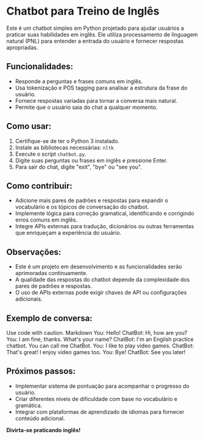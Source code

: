 # Chatbot para Treino de Inglês

Este é um chatbot simples em Python projetado para ajudar usuários a praticar suas habilidades em inglês. Ele utiliza processamento de linguagem natural (PNL) para entender a entrada do usuário e fornecer respostas apropriadas.

## Funcionalidades:

* Responde a perguntas e frases comuns em inglês.
* Usa tokenização e POS tagging para analisar a estrutura da frase do usuário.
* Fornece respostas variadas para tornar a conversa mais natural.
* Permite que o usuário saia do chat a qualquer momento.

## Como usar:

1. Certifique-se de ter o Python 3 instalado.
2. Instale as bibliotecas necessárias: `nltk`
3. Execute o script `chatbot.py`.
4. Digite suas perguntas ou frases em inglês e pressione Enter.
5. Para sair do chat, digite "exit", "bye" ou "see you".

## Como contribuir:

* Adicione mais pares de padrões e respostas para expandir o vocabulário e os tópicos de conversação do chatbot.
* Implemente lógica para correção gramatical, identificando e corrigindo erros comuns em inglês.
* Integre APIs externas para tradução, dicionários ou outras ferramentas que enriqueçam a experiência do usuário.

## Observações:

* Este é um projeto em desenvolvimento e as funcionalidades serão aprimoradas continuamente.
* A qualidade das respostas do chatbot depende da complexidade dos pares de padrões e respostas.
* O uso de APIs externas pode exigir chaves de API ou configurações adicionais.

## Exemplo de conversa:
Use code with caution.
Markdown
You: Hello!
ChatBot: Hi, how are you?
You: I am fine, thanks. What's your name?
ChatBot: I'm an English practice chatbot. You can call me ChatBot.
You: I like to play video games.
ChatBot: That's great! I enjoy video games too.
You: Bye!
ChatBot: See you later!
## Próximos passos:

* Implementar sistema de pontuação para acompanhar o progresso do usuário.
* Criar diferentes níveis de dificuldade com base no vocabulário e gramática.
* Integrar com plataformas de aprendizado de idiomas para fornecer conteúdo adicional.

**Divirta-se praticando inglês!**
